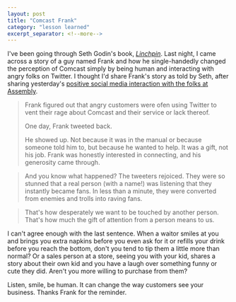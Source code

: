 ```yaml
---
layout: post
title: "Comcast Frank"
category: "lesson learned"
excerpt_separator: <!--more-->
---
```


I've been going through Seth Godin's book, *<a href="http://www.amazon.com/gp/product/1591844096/ref=as_li_tl?ie=UTF8&camp=1789&creative=9325&creativeASIN=1591844096&linkCode=as2&tag=michaelleeco-20&linkId=CSNTQ44AMTZRBDXG">Linchpin</a>*. Last night, I came across a story of a guy named Frank and how he single-handedly changed the perception of Comcast simply by being human and interacting with angry folks on Twitter. I thought I'd share Frank's story as told by Seth, after sharing yesterday's [positive social media interaction with the folks at Assembly](http://michaellee.co/social-media-vs-email).

> Frank figured out that angry customers were ofen using Twitter to vent their rage about Comcast and their service or lack thereof.
>
> One day, Frank tweeted back.
>
> He showed up. Not because it was in the manual or because someone told him to, but because he wanted to help. It was a gift, not his job. Frank was honestly interested in connecting, and his generosity came through.

<!--more-->

> And you know what happened? The tweeters rejoiced. They were so stunned that a real person (with a name!) was listening that they instantly became fans. In less than a minute, they were converted from enemies and trolls into raving fans.

> That's how desperately we want to be touched by another person. That's how much the gift of attention from a person means to us.

I can't agree enough with the last sentence. When a waitor smiles at you and brings you extra napkins before you even ask for it or refills your drink before you reach the bottom, don't you tend to tip them a little more than normal? Or a sales person at a store, seeing you with your kid, shares a story about their own kid and you have a laugh over something funny or cute they did. Aren't you more willing to purchase from them?

Listen, smile, be human. It can change the way customers see your business. Thanks Frank for the reminder.